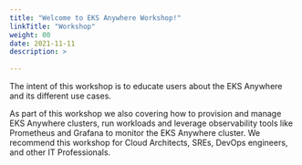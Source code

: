 ```yaml
---
title: "Welcome to EKS Anywhere Workshop!"
linkTitle: "Workshop"
weight: 00
date: 2021-11-11
description: >
  
---
```


The intent of this workshop is to educate users about the EKS Anywhere and its different use cases.

As part of this workshop we also covering how to provision and manage EKS Anywhere clusters, run workloads and leverage observability tools like Prometheus and Grafana to monitor the EKS Anywhere cluster.
We recommend this workshop for Cloud Architects, SREs, DevOps engineers, and other IT Professionals.
